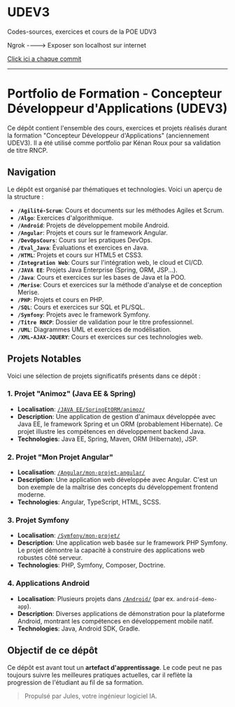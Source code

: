 # UDEV3
Codes-sources, exercices et cours de la POE UDV3

Ngrok ----> Exposer son localhost sur internet

<a href="https://www.deepcode.ai/app/gh/" target="_blank" > Click ici a chaque commit</a>

---

# Portfolio de Formation - Concepteur Développeur d'Applications (UDEV3)

Ce dépôt contient l'ensemble des cours, exercices et projets réalisés durant la formation "Concepteur Développeur d'Applications" (anciennement UDEV3). Il a été utilisé comme portfolio par Kénan Roux pour sa validation de titre RNCP.

## Navigation

Le dépôt est organisé par thématiques et technologies. Voici un aperçu de la structure :

*   **`/Agilité-Scrum`**: Cours et documents sur les méthodes Agiles et Scrum.
*   **`/Algo`**: Exercices d'algorithmique.
*   **`/Android`**: Projets de développement mobile Android.
*   **`/Angular`**: Projets et cours sur le framework Angular.
*   **`/DevOpsCours`**: Cours sur les pratiques DevOps.
*   **`/Eval_Java`**: Évaluations et exercices en Java.
*   **`/HTML`**: Projets et cours sur HTML5 et CSS3.
*   **`/Integration Web`**: Cours sur l'intégration web, le cloud et CI/CD.
*   **`/JAVA EE`**: Projets Java Enterprise (Spring, ORM, JSP...).
*   **`/Java`**: Cours et exercices sur les bases de Java et la POO.
*   **`/Merise`**: Cours et exercices sur la méthode d'analyse et de conception Merise.
*   **`/PHP`**: Projets et cours en PHP.
*   **`/SQL`**: Cours et exercices sur SQL et PL/SQL.
*   **`/Symfony`**: Projets avec le framework Symfony.
*   **`/Titre RNCP`**: Dossier de validation pour le titre professionnel.
*   **`/UML`**: Diagrammes UML et exercices de modélisation.
*   **`/XML-AJAX-JQUERY`**: Cours et exercices sur ces technologies web.

## Projets Notables

Voici une sélection de projets significatifs présents dans ce dépôt :

### 1. Projet "Animoz" (Java EE & Spring)

*   **Localisation**: [`/JAVA EE/SpringEtORM/animoz/`](./JAVA%20EE/SpringEtORM/animoz/)
*   **Description**: Une application de gestion d'animaux développée avec Java EE, le framework Spring et un ORM (probablement Hibernate). Ce projet illustre les compétences en développement backend Java.
*   **Technologies**: Java EE, Spring, Maven, ORM (Hibernate), JSP.

### 2. Projet "Mon Projet Angular"

*   **Localisation**: [`/Angular/mon-projet-angular/`](./Angular/mon-projet-angular/)
*   **Description**: Une application web développée avec Angular. C'est un bon exemple de la maîtrise des concepts du développement frontend moderne.
*   **Technologies**: Angular, TypeScript, HTML, SCSS.

### 3. Projet Symfony

*   **Localisation**: [`/Symfony/mon-projet/`](./Symfony/mon-projet/)
*   **Description**: Une application web basée sur le framework PHP Symfony. Le projet démontre la capacité à construire des applications web robustes côté serveur.
*   **Technologies**: PHP, Symfony, Composer, Doctrine.

### 4. Applications Android

*   **Localisation**: Plusieurs projets dans [`/Android/`](./Android/) (par ex. `android-demo-app`).
*   **Description**: Diverses applications de démonstration pour la plateforme Android, montrant les compétences en développement mobile natif.
*   **Technologies**: Java, Android SDK, Gradle.

## Objectif de ce dépôt

Ce dépôt est avant tout un **artefact d'apprentissage**. Le code peut ne pas toujours suivre les meilleures pratiques actuelles, car il reflète la progression de l'étudiant au fil de sa formation.

> Propulsé par Jules, votre ingénieur logiciel IA.

